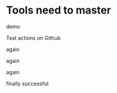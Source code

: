 # Tools need to master

demo

Test actions on Github

again

again





again



finally successful
